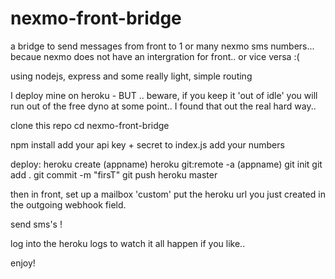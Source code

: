 # nexmo-front-bridge
a bridge to send messages from front to 1 or many nexmo sms numbers... 
becaue nexmo does not have an intergration for front.. or vice versa :( 


using nodejs, express and some really light, simple routing


I deploy mine on heroku -
BUT .. beware, if you keep it 'out of idle' you will run out
of the free dyno at some point.. I found that out the real hard way.. 

clone this repo
cd nexmo-front-bridge

npm install
add your api key + secret to index.js
add your numbers

deploy:
heroku create (appname)
heroku git:remote -a  (appname)
git init
git add .
git commit -m "firsT"
git push heroku master


then in front, set up a mailbox 'custom'
put the heroku url you just created in the outgoing webhook field. 

send sms's !


log into the heroku logs to watch it all happen if you like.. 

enjoy!










